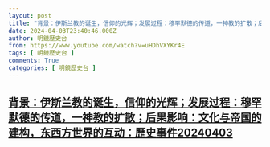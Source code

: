 ```yaml
---
layout: post
title: "背景：伊斯兰教的诞生，信仰的光辉；发展过程：穆罕默德的传道，一神教的扩散；后果影响：文化与帝国的建构，东西方世界的互动：歷史事件20240403"
date: 2024-04-03T23:40:46.000Z
author: 明鏡歷史台
from: https://www.youtube.com/watch?v=uHDhVXYKr4E
tags: [ 明鏡歷史台 ]
comments: True
categories: [ 明鏡歷史台 ]
---
```

<!--1712187646000-->
[背景：伊斯兰教的诞生，信仰的光辉；发展过程：穆罕默德的传道，一神教的扩散；后果影响：文化与帝国的建构，东西方世界的互动：歷史事件20240403](https://www.youtube.com/watch?v=uHDhVXYKr4E)
------

<div>

</div>
